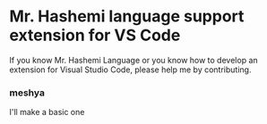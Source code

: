 # Mr. Hashemi language support extension for VS Code

If you know Mr. Hashemi Language or you know how to develop an extension for Visual Studio Code, please help me by contributing.

### meshya
I'll make a basic one